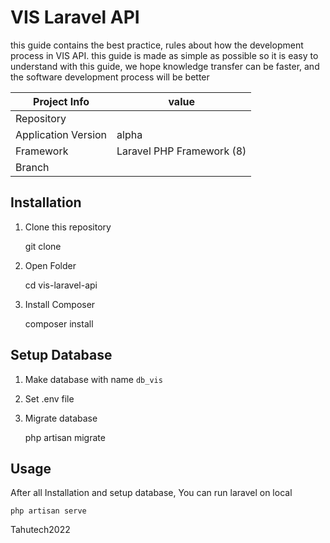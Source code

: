 # VIS Laravel API

this guide contains the best practice, rules about how the development process in VIS API.
this guide is made as simple as possible so it is easy to understand
with this guide, we hope knowledge transfer can be faster, and the software development process will be better

| **Project Info**    | value                     |
| ------------------- | ------------------------- |
| Repository          |                           |
| Application Version | alpha                     |
| Framework           | Laravel PHP Framework (8) |
| Branch              |                           |

## Installation

1. Clone this repository

   git clone

2. Open Folder

   cd vis-laravel-api

3. Install Composer

   composer install

## Setup Database

1. Make database with name `db_vis`

2. Set .env file

3. Migrate database

   php artisan migrate

## Usage

After all Installation and setup database, You can run laravel on local

    php artisan serve

Tahutech2022
